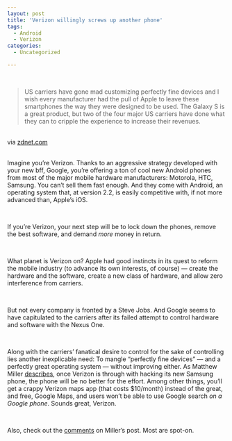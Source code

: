 ```yaml
---
layout: post
title: 'Verizon willingly screws up another phone'
tags:
  - Android
  - Verizon
categories:
  - Uncategorized

---
```


<div class="posterous_bookmarklet_entry"><br /><blockquote class="posterous_medium_quote">US carriers have gone mad customizing perfectly fine devices and I wish every manufacturer had the pull of Apple to leave these smartphones the way they were designed to be used. The Galaxy S is a great product, but two of the four major US carriers have done what they can to cripple the experience to increase their revenues.</blockquote><br /><div class="posterous_quote_citation">via <a href="http://www.zdnet.com/blog/cell-phones/have-us-wireless-carriers-gone-mad-samsung-fascinate-crippled-by-verizon/4617">zdnet.com</a></div><br /><p>Imagine you&#8217;re Verizon. Thanks to an aggressive strategy developed with your new bff, Google, you&#8217;re offering a ton of cool new Android phones from most of the major mobile hardware manufacturers: Motorola, HTC, Samsung. You can&#8217;t sell them fast enough. And they come with Android, an operating system that, at version 2.2, is easily competitive with, if not more advanced than, Apple&#8217;s iOS.</p><br /><p>If you&#8217;re Verizon, your next step will be to lock down the phones, remove the best software, and demand <em>more</em> money in return. </p><br /><p>What planet is Verizon on? Apple had good instincts in its quest to reform the mobile industry (to advance its own interests, of course) &#8212; create the hardware and the software, create a new class of hardware, and allow zero interference from carriers.</p><br /><p>But not every company is fronted by a Steve Jobs. And Google seems to have capitulated to the carriers after its failed attempt to control hardware and software with the Nexus One.</p><br /><p>Along with the carriers&#8217; fanatical desire to control for the sake of controlling lies another inexplicable need: To mangle &#8220;perfectly fine devices&#8221; &#8212; and a perfectly great operating system &#8212; without improving either. As Matthew Miller <a href="http://www.zdnet.com/blog/cell-phones/have-us-wireless-carriers-gone-mad-samsung-fascinate-crippled-by-verizon/4617">describes</a>, once Verizon is through with hacking its new Samsung phone, the phone will be no better for the effort. Among other things, you&#8217;ll get a crappy Verizon maps app (that costs $10/month) instead of the great, and free, Google Maps, and users won&#8217;t be able to use Google search <em>on a Google phone</em>. Sounds great, Verizon.</p><br /><p>Also, check out the <a href="http://www.zdnet.com/blog/cell-phones/have-us-wireless-carriers-gone-mad-samsung-fascinate-crippled-by-verizon/4617#">comments</a> on Miller&#8217;s post. Most are spot-on. </p><br /></div><div class="blogger-post-footer"><img width="1" height="1" src="https://blogger.googleusercontent.com/tracker/8920950033468593796-6843762545629268483?l=openmobile.blogspot.com" alt="" /></div>
